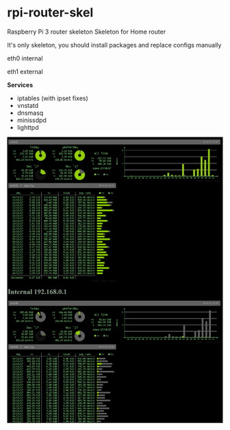 # rpi-router-skel
Raspberry Pi 3 router skeleton
Skeleton for Home router

It's only skeleton, you should install packages and replace configs manually

eth0 internal

eth1 external

**Services**

* iptables (with ipset fixes)
* vnstatd
* dnsmasq
* minissdpd
* lighttpd

![Screenshot](screenshot.png)


